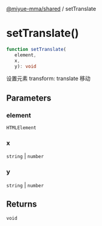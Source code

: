 [@miyue-mma/shared](../index.md) / setTranslate

# setTranslate()

```ts
function setTranslate(
   element, 
   x, 
   y): void
```

设置元素 transform: translate 移动

## Parameters

### element

`HTMLElement`

### x

`string` | `number`

### y

`string` | `number`

## Returns

`void`
